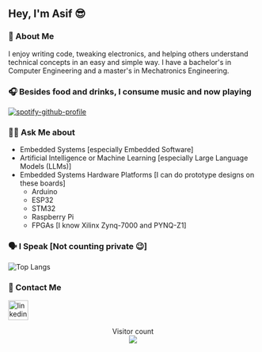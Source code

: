 ## Hey, I'm Asif 😎

### 🌱 About Me 
I enjoy writing code, tweaking electronics, and helping others understand technical concepts in an easy and simple way. I have a bachelor's in Computer Engineering and a master's in Mechatronics Engineering.

### 🎧 Besides food and drinks, I consume music and now playing
[![spotify-github-profile](https://spotify-github-profile.kittinanx.com/api/view?uid=nw5elxc8nvs698q9ea0sc1k7a&cover_image=true&theme=novatorem&show_offline=false&background_color=121212&interchange=false&bar_color=53b14f&bar_color_cover=false)](https://github.com/kittinan/spotify-github-profile)

### 🙋‍♂️ Ask Me about 
- Embedded Systems [especially Embedded Software]
- Artificial Intelligence or Machine Learning [especially Large Language Models (LLMs)]
- Embedded Systems Hardware Platforms [I can do prototype designs on these boards]
  - Arduino
  - ESP32
  - STM32
  - Raspberry Pi
  - FPGAs [I know Xilinx Zynq-7000 and PYNQ-Z1]

### 🗣 I Speak [Not counting private 😉]

![Top Langs](https://github-readme-stats.vercel.app/api/top-langs/?username=mechasif&layout=compact)

### 🤙 Contact Me 
[<img src='https://cdn.jsdelivr.net/npm/simple-icons@3.0.1/icons/linkedin.svg' alt='linkedin' height='40'>](https://www.linkedin.com/in/mechasif/)

<p align="center"> 
  Visitor count<br>
  <img src="https://profile-counter.glitch.me/mechasif/count.svg" />
</p>

<!--

To Be Added:

[![Spotify](https://novatorem-iota-eight.vercel.app/api/spotify)](https://open.spotify.com/user/USER_NAME)

### I Craft with 🔨

![GitHub](https://img.shields.io/badge/-GitHub-000000?style=flat&logo=github&logoColor=000000&labelColor=ffffff)


**mechasif/mechasif** is a ✨ _special_ ✨ repository because its `README.md` (this file) appears on your GitHub profile.

Here are some ideas to get you started:

- 🔭 I’m currently working on ...
- 🌱 I’m currently learning ...
- 👯 I’m looking to collaborate on ...
- 🤔 I’m looking for help with ...
- 💬 Ask me about ...
- 📫 How to reach me: ...
- 😄 Pronouns: ...
- ⚡ Fun fact: ...

![GitHub streak stats](https://streak-stats.demolab.com/?user=mechasif)

[![Anurag's GitHub stats](https://github-readme-stats.vercel.app/api?username=mechasif)](https://github.com/anuraghazra/github-readme-stats)
-->
